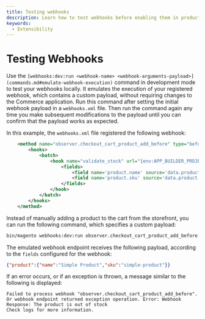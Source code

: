 ```yaml
---
title: Testing webhooks
description: Learn how to test webhooks before enabling them in production.
keywords:
  - Extensibility
---
```


# Testing Webhooks

Use the `[webhooks:dev:run <webhook-name> <webhook-arguments-payload>](commands.md#emulate-webhook-execution)` command in development mode to test your webhooks locally. It emulates the execution of your registered webhook, which contains a custom payload, without requiring changes to the Commerce application. Run this command after setting the initial webhook payload in a `webhooks.xml` file. Then run the command again any time you make subsequent modifications to the payload until you can confirm that the payload works as expected.

In this example, the `webhooks.xml` file registered the following webhook:

```xml
    <method name="observer.checkout_cart_product_add_before" type="before">
        <hooks>
            <batch>
                <hook name="validate_stock" url="{env:APP_BUILDER_PROJECT_URL}/product-validate-stock" timeout="2000" softTimeout="200" fallbackErrorMessage="The product stock validation failed">
                    <fields>
                        <field name='product.name' source='data.product.name' />
                        <field name='product.sku' source='data.product.sku' />
                    </fields>
                </hook>
            </batch>
        </hooks>
    </method>
```

Instead of manually adding a product to the cart from the storefront, you can run the following command, which specifies a custom payload:

```bash
bin/magento webhooks:dev:run observer.checkout_cart_product_add_before:before '{"data":{"product":{"sku":"simple-product","name":"Simple Product"}}}'
```

The emulated webhook endpoint receives the following payload, according to the `fields` configured for the webhook:

```json
{"product":{"name":"Simple Product","sku":"simple-product"}}
```

If an error occurs, or if an exception is thrown, a message similar to the following is displayed:

```terminal
Failed to process webhook "observer.checkout_cart_product_add_before". Or webhook endpoint returned exception operation. Error: Webhook Response: The product is out of stock
Check logs for more information.
```
